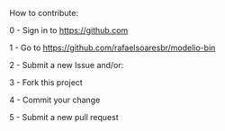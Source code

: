 How to contribute:


0 - Sign in to https://github.com

1 - Go to https://github.com/rafaelsoaresbr/modelio-bin

2 - Submit a new Issue and/or:

3 - Fork this project

4 - Commit your change

5 - Submit a new pull request

